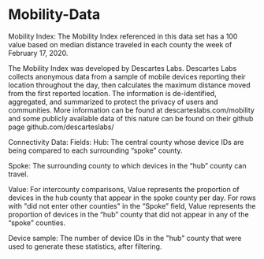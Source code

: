 # Mobility-Data

Mobility Index:
The Mobility Index referenced in this data set has a 100 value based on median distance traveled in each county the week of February 17, 2020. 
  
The Mobility Index was developed by Descartes Labs. Descartes Labs collects anonymous data from a sample of mobile devices reporting their location throughout the day, then calculates the maximum distance moved from the first reported location. The information is de-identified, aggregated, and summarized to protect the privacy of users and communities. More information can be found at descarteslabs.com/mobility and some publicly available data of this nature can be found on their github page github.com/descarteslabs/ 

Connectivity Data:
Fields:
  Hub: The central county whose device IDs are being compared to each surrounding
  “spoke” county.
  
  Spoke: The surrounding county to which devices in the “hub” county can travel.

  Value: For intercounty comparisons, Value represents the proportion of devices in the hub county that appear in the spoke     county per day. For rows with "did not enter other counties" in the “Spoke” field, Value represents the proportion of         devices in the “hub” county that did not appear in any of the “spoke” counties.

  Device sample: The number of device IDs in the "hub" county that were used to generate these statistics, after filtering.
